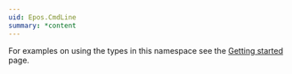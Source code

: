 ```yaml
---
uid: Epos.CmdLine
summary: *content
---
```

For examples on using the types in this namespace see the [Getting started](../getting-started.md) page.
